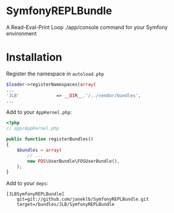 SymfonyREPLBundle
=================

A Read-Eval-Print Loop ./app/console command for your Symfony environment

Installation
============

Register the namespace in `autoload.php`
``` php
$loader->registerNamespaces(array(
...
'JLB'              => __DIR__.'/../vendor/bundles',
...
```

Add to your `AppKernel.php`:
``` php
<?php
// app/AppKernel.php

public function registerBundles()
{
    $bundles = array(
        // ...
        new FOS\UserBundle\FOSUserBundle(),
    );
}
```

Add to your ``deps``:
```
[JLBSymfonyREPLBundle]
	git=git://github.com/janeklb/SymfonyREPLBundle.git
	target=/bundles/JLB/SymfonyREPLBundle
```